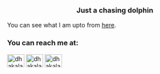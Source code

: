 <h3 align="center">Just a chasing dolphin</h3>

You can see what I am upto from [here](https://arjandhakal.com.np/now).

<h3 align="left">You can reach me at: </h3>
<p align="left">
<a href="https://bsky.app/profile/arjandhakal.bsky.social" target="blank"><img align="center" src="https://github.com/user-attachments/assets/026f43b2-456e-42bb-94ba-f966add256a8" alt="dhakalarjan" height="30" width="40" /></a>
<a href="https://linkedin.com/in/dhakalarjan" target="blank"><img align="center" src="https://raw.githubusercontent.com/rahuldkjain/github-profile-readme-generator/master/src/images/icons/Social/linked-in-alt.svg" alt="dhakalarjan" height="30" width="40" /></a>
<a href="https://x.com/ArjanDhakal2" target="blank"><img align="center" src="https://raw.githubusercontent.com/rahuldkjain/github-profile-readme-generator/master/src/images/icons/Social/twitter.svg" alt="dhakalarjan twitter" height="30" width="40" /></a>
</p>
